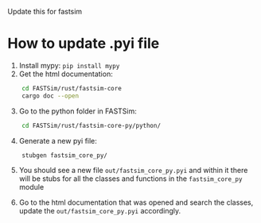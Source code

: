 Update this for fastsim

# How to update .pyi file
1. Install mypy: `pip install mypy`
2. Get the html documentation: 
```bash
    cd FASTSim/rust/fastsim-core
    cargo doc --open
```
3. Go to the python folder in FASTSim: 
```bash
    cd FASTSim/rust/fastsim-core-py/python/
```
4. Generate a new pyi file:
```bash
    stubgen fastsim_core_py/
```
5. You should see a new file `out/fastsim_core_py.pyi` and within it there will be stubs for all the classes and functions in the `fastsim_core_py` module

6. Go to the html documentation that was opened and search the classes, update the `out/fastsim_core_py.pyi` accordingly.
